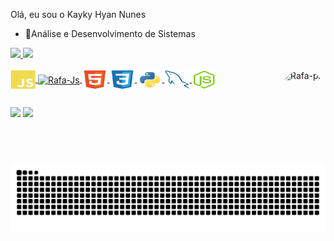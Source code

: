 Olá, eu sou o Kayky Hyan Nunes

- 🌱Análise e Desenvolvimento de Sistemas
<div>
  <a href="https://github.com/kayky-nunes31">
  <img height="160em" src="https://github-readme-stats.vercel.app/api?username=kayky-nunes31&show_icons=true&theme=tokyonight&include_all_commits=true&count_private=true"/>
  <img height="160em" src="https://github-readme-stats.vercel.app/api/top-langs/?username=kayky-nunes31&layout=compact&langs_count=7&theme=tokyonight"/>
</div>

<div style="display: inline_block"><br>
  <img align="center" alt="Rafa-Js" height="30" width="40" src="https://raw.githubusercontent.com/devicons/devicon/master/icons/javascript/javascript-plain.svg">
  <img align="center" alt="Rafa-Js" height="40" width="20" src="https://upload.wikimedia.org/wikipedia/en/thumb/3/30/Java_programming_language_logo.svg/300px-Java_programming_language_logo.svg.png">
  <img align="center" alt="Rafa-HTML" height="30" width="40" src="https://raw.githubusercontent.com/devicons/devicon/master/icons/html5/html5-original.svg">
  <img align="center" alt="Rafa-CSS" height="30" width="40" src="https://raw.githubusercontent.com/devicons/devicon/master/icons/css3/css3-original.svg">
  <img align="center" alt="Rafa-Python" height="30" width="40" src="https://raw.githubusercontent.com/devicons/devicon/master/icons/python/python-original.svg">
  <img align="center" alt="Wesley-mysql" height="30" width="40" src="https://github.com/devicons/devicon/blob/master/icons/mysql/mysql-original.svg">
  <img align="center" alt="Wesley-node" height="30" width="40" src="https://github.com/devicons/devicon/blob/master/icons/nodejs/nodejs-original.svg">
  
  <img align="right" alt="Rafa-pic" height="150" style="border-radius:50px;" src="https://i.gifer.com/origin/e6/e6f780e1dcced9031ede660c399958e3.gif">
</div>
  
  ##
  
 <div>
  <a href = "mailto:kayky.nunes@bandtec.com.br"><img src="https://img.shields.io/badge/-Gmail-%23333?style=for-the-badge&logo=gmail&logoColor=white" target="_blank"></a>
   <a href="https://www.instagram.com/kaykyy.nunes/" target="_blank"><img src="https://img.shields.io/badge/Instagram-E4405F?style=for-the-badge&logo=instagram&logoColor=white" target="_blank"></a>
</div>
  
  
  ![Snake animation](https://github.com/kayky-nunes31/kayky-nunes31/blob/output/github-contribution-grid-snake.svg)
